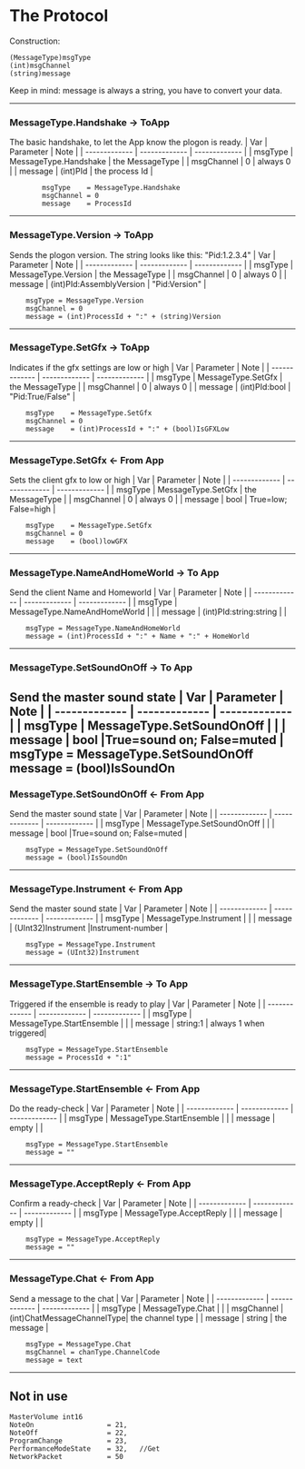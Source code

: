 # The Protocol

Construction:

	(MessageType)msgType
	(int)msgChannel
	(string)message

Keep in mind: message is always a string, you have to convert your data.

---

### MessageType.Handshake -> ToApp
The basic handshake, to let the App know the plogon is ready.
| Var		  	| Parameter 				| Note		 		|
| ------------- | ------------- 			| ------------- 	|
| msgType		| MessageType.Handshake  	|  the MessageType  |
| msgChannel    | 0  						|  always 0			|
| message	    | (int)PId  				|  the process Id 	|

            msgType    = MessageType.Handshake
            msgChannel = 0
            message    = ProcessId
---

### MessageType.Version -> ToApp
Sends the plogon version. The string looks like this: "Pid:1.2.3.4"
| Var		  	| Parameter 				| Note		 		|
| ------------- | ------------- 			| ------------- 	|
| msgType   	| MessageType.Version	  	|  the MessageType  |
| msgChannel    | 0  						|  always 0			|
| message	    | (int)PId:AssemblyVersion	|  "Pid:Version" 	|

		msgType = MessageType.Version
		msgChannel = 0
		message = (int)ProcessId + ":" + (string)Version
---

### MessageType.SetGfx -> ToApp
Indicates if the gfx settings are low or high
| Var		  	| Parameter 				| Note		 		|
| ------------- | ------------- 			| ------------- 	|
| msgType   	| MessageType.SetGfx	  	|  the MessageType  |
| msgChannel    | 0  						|  always 0			|
| message	    | (int)PId:bool				|  "Pid:True/False" |

		msgType    = MessageType.SetGfx
		msgChannel = 0
		message    = (int)ProcessId + ":" + (bool)IsGFXLow
---

### MessageType.SetGfx <- From App
Sets the client gfx to low or high
| Var		  	| Parameter 				| Note		 		|
| ------------- | ------------- 			| ------------- 	|
| msgType   	| MessageType.SetGfx	  	|  the MessageType  |
| msgChannel    | 0  						|  always 0			|
| message	    | bool						|  True=low; False=high	|

		msgType    = MessageType.SetGfx
		msgChannel = 0
		message    = (bool)lowGFX
---

### MessageType.NameAndHomeWorld -> To App
Send the client Name and Homeworld
| Var		   	| Parameter 				| Note		 		|
| ------------- | ------------- 			| ------------- 	|
| msgType   	| MessageType.NameAndHomeWorld 	|  					|
| message	    | (int)PId:string:string	|  					|

		msgType = MessageType.NameAndHomeWorld
		message = (int)ProcessId + ":" + Name + ":" + HomeWorld
---


### MessageType.SetSoundOnOff -> To App
Send the master sound state
| Var 		 	| Parameter 				| Note		 		|
| ------------- | ------------- 			| ------------- 	|
| msgType   	| MessageType.SetSoundOnOff	|  					|
| message	    | bool						|True=sound on; False=muted |
		msgType = MessageType.SetSoundOnOff
		message = (bool)IsSoundOn
---

### MessageType.SetSoundOnOff <- From App
Send the master sound state
| Var  		  	| Parameter 				| Note		 		|
| ------------- | ------------- 			| ------------- 	|
| msgType   	| MessageType.SetSoundOnOff	|  					|
| message	    | bool						|True=sound on; False=muted |

		msgType = MessageType.SetSoundOnOff
		message = (bool)IsSoundOn
---

### MessageType.Instrument <- From App
Send the master sound state
| Var 		 	| Parameter 				| Note		 		|
| ------------- | ------------- 			| ------------- 	|
| msgType	    | MessageType.Instrument	|  					|
| message	    | (UInt32)Instrument   		|Instrument-number 	|

		msgType = MessageType.Instrument
		message = (UInt32)Instrument
---

### MessageType.StartEnsemble -> To App
Triggered if the ensemble is ready to play
| Var 		 	| Parameter 				| Note		 		|
| ------------- | ------------- 			| ------------- 	|
| msgType	    | MessageType.StartEnsemble	|  					|
| message	    | string:1					| always 1 when triggered|

		msgType = MessageType.StartEnsemble
		message = ProcessId + ":1"
---

### MessageType.StartEnsemble <- From App
Do the ready-check
| Var 		 	| Parameter 				| Note		 		|
| ------------- | ------------- 			| ------------- 	|
| msgType	    | MessageType.StartEnsemble	|  					|
| message	    | empty				   		|  					|

		msgType = MessageType.StartEnsemble
		message = ""
---

### MessageType.AcceptReply <- From App
Confirm a ready-check
| Var 		 	| Parameter 				| Note		 		|
| ------------- | ------------- 			| ------------- 	|
| msgType	    | MessageType.AcceptReply	|  					|
| message	    | empty				   		|  					|

		msgType = MessageType.AcceptReply
		message = ""
---

### MessageType.Chat <- From App
Send a message to the chat
| Var 		 	| Parameter 				| Note		 		|
| ------------- | ------------- 			| ------------- 	|
| msgType	    | MessageType.Chat			|  					|
| msgChannel	| (int)ChatMessageChannelType| the channel type	|
| message	    | string			   		| the message		|

		msgType = MessageType.Chat
		msgChannel = chanType.ChannelCode
		message = text
---

## Not in use

	MasterVolume int16
    NoteOn                  = 21,
    NoteOff                 = 22,
    ProgramChange           = 23,
    PerformanceModeState    = 32,   //Get
    NetworkPacket           = 50